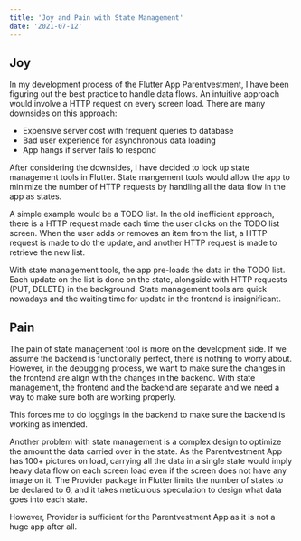 ```yaml
---
title: 'Joy and Pain with State Management'
date: '2021-07-12'
---
```

## Joy

In my development process of the Flutter App Parentvestment, I have been figuring out the best practice to handle data flows. An intuitive approach would involve a HTTP request on every screen load. There are many downsides on this approach:

- Expensive server cost with frequent queries to database
- Bad user experience for asynchronous data loading
- App hangs if server fails to respond

After considering the downsides, I have decided to look up state management tools in Flutter. State mangement tools would allow the app to minimize the number of HTTP requests by handling all the data flow in the app as states. 

A simple example would be a TODO list. In the old inefficient approach, there is a HTTP request made each time the user clicks on the TODO list screen. When the user adds or removes an item from the list, a HTTP request is made to do the update, and another HTTP request is made to retrieve the new list.

With state management tools, the app pre-loads the data in the TODO list. Each update on the list is done on the state, alongside with HTTP requests (PUT, DELETE) in the background. State management tools are quick nowadays and the waiting time for update in the frontend is insignificant.

## Pain

The pain of state management tool is more on the development side. If we assume the backend is functionally perfect, there is nothing to worry about. However, in the debugging process, we want to make sure the changes in the frontend are align with the changes in the backend. With state management, the frontend and the backend are separate and we need a way to make sure both are working properly. 

This forces me to do loggings in the backend to make sure the backend is working as intended.

Another problem with state management is a complex design to optimize the amount the data carried over in the state. As the Parentvestment App has 100+ pictures on load, carrying all the data in a single state would imply heavy data flow on each screen load even if the screen does not have any image on it. The Provider package in Flutter limits the number of states to be declared to 6, and it takes meticulous speculation to design what data goes into each state.

However, Provider is sufficient for the Parentvestment App as it is not a huge app after all.